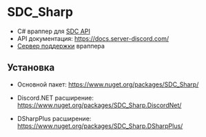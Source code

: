 # SDC_Sharp
* C# враппер для [SDC API](https://docs.server-discord.com)
* API документация: https://docs.server-discord.com/
* [Сервер поддержки](https://discord.gg/NSkg6N9) враппера 

## Установка

* Основной пакет: https://www.nuget.org/packages/SDC_Sharp/

* Discord.NET расширение: https://www.nuget.org/packages/SDC_Sharp.DiscordNet/
* DSharpPlus расширение: https://www.nuget.org/packages/SDC_Sharp.DSharpPlus/
